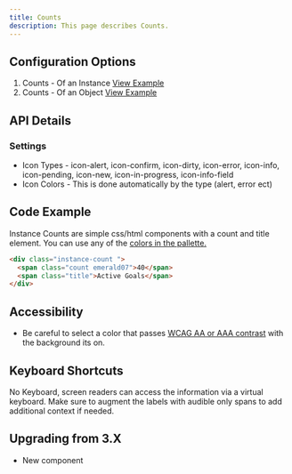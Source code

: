 ```yaml
---
title: Counts  
description: This page describes Counts.
---
```


## Configuration Options

1. Counts - Of an Instance [View Example]( ../components/counts/example-instance-count)
2. Counts - Of an Object [View Example]( ../components/counts/example-object-count)

## API Details

### Settings

* Icon Types - icon-alert, icon-confirm, icon-dirty, icon-error, icon-info, icon-pending, icon-new, icon-in-progress, icon-info-field
* Icon Colors - This is done automatically by the type (alert, error ect)

## Code Example

Instance Counts are simple css/html components with a count and title element. You can use any of the [colors in the pallette.]( ../components/colors/example-index)


```html
<div class="instance-count ">
  <span class="count emerald07">40</span>
  <span class="title">Active Goals</span>
</div>
```

## Accessibility

-   Be careful to select a color that passes [WCAG AA or AAA contrast](http://webaim.org/resources/contrastchecker/) with the background its on.

## Keyboard Shortcuts

No Keyboard, screen readers can access the information via a virtual keyboard. Make sure to augment the labels with audible only spans to add additional context if needed.

## Upgrading from 3.X

- New component
